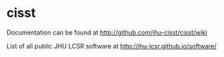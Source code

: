 cisst
=====

Documentation can be found at http://github.com/jhu-cisst/cisst/wiki

List of all public JHU LCSR software at http://jhu-lcsr.github.io/software/

